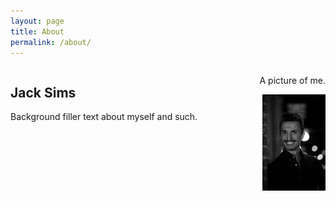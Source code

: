 ```yaml
---
layout: page
title: About
permalink: /about/
---
```

<style>
    img{
        width:50%;
    }
</style>

<div class="container" style="display: flex; width: 100%; height: 850px;">
        <div style="flex: 0 0 60%;">
            <h2>Jack Sims</h2>
            <p>Background filler text about myself and such.</p>
        </div>
        <div align="right" style="flex: 0 0 40%; margin-left: auto; margin-right: 0;">
            <p>A picture of me.</p>
            <img src="/assets/images/pfp.JPG" />
        </div>
</div>